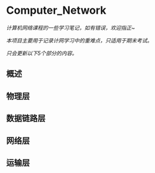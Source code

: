 # Computer_Network
*计算机网络课程的一些学习笔记，如有错误，欢迎指正~*  

*本项目主要用于记录计网学习中的重难点，只适用于期末考试。*

*只会更新以下5个部分的内容。*

## 概述  


## 物理层


## 数据链路层


## 网络层


## 运输层
